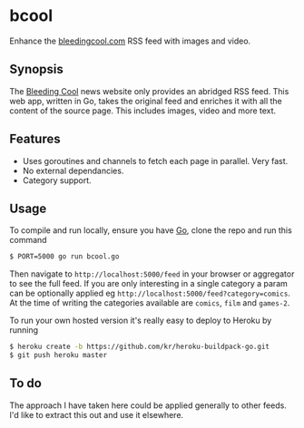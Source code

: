 bcool
=====

Enhance the [bleedingcool.com][1] RSS feed with images and video.

## Synopsis

The [Bleeding Cool][1] news website only provides an abridged RSS feed. This web
app, written in Go, takes the original feed and enriches it with all the content
of the source page. This includes images, video and more text.

## Features

* Uses goroutines and channels to fetch each page in parallel. Very fast.
* No external dependancies.
* Category support.

## Usage

To compile and run locally, ensure you have [Go](http://golang.org), clone
the repo and run this command

``` bash
$ PORT=5000 go run bcool.go
```

Then navigate to `http://localhost:5000/feed` in your browser or aggregator to
see the full feed. If you are only interesting in a single category a param can
be optionally applied eg `http://localhost:5000/feed?category=comics`. At the
time of writing the categories available are `comics`, `film` and `games-2`.

To run your own hosted version it's really easy to deploy to Heroku by running

```bash
$ heroku create -b https://github.com/kr/heroku-buildpack-go.git
$ git push heroku master
```

## To do

The approach I have taken here could be applied generally to other feeds. I'd
like to extract this out and use it elsewhere.

[1]: http://www.bleedingcool.com
